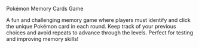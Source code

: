 Pokémon Memory Cards Game

A fun and challenging memory game where players must identify and click the unique Pokémon card in each round. Keep track of your previous choices and avoid repeats to advance through the levels. Perfect for testing and improving memory skills!